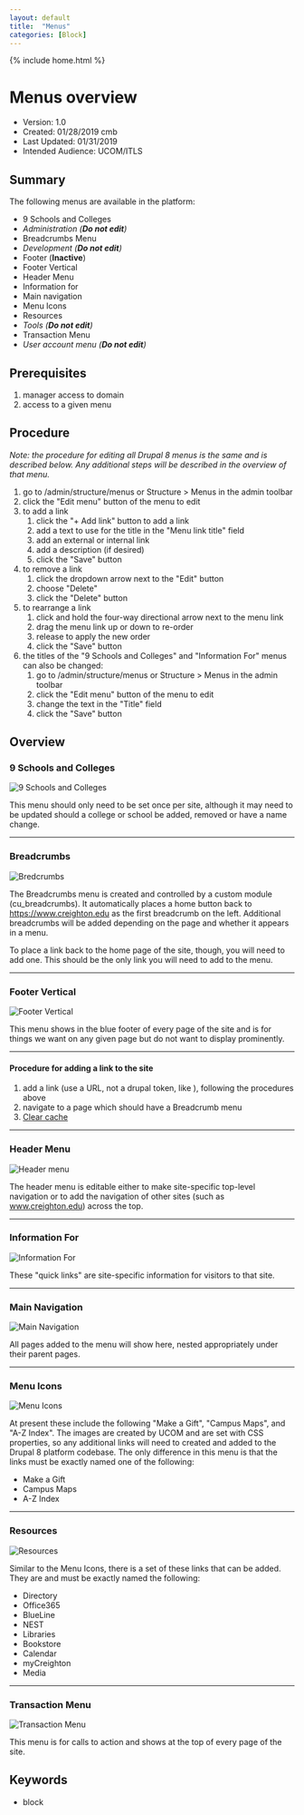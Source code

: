 ```yaml
---
layout: default
title:  "Menus"
categories: [Block] 
---
```

{% include home.html %}
# Menus overview
* Version: 1.0
* Created: 01/28/2019 cmb
* Last Updated: 01/31/2019
* Intended Audience: UCOM/ITLS

## Summary

The following menus are available in the platform:
* 9 Schools and Colleges
* *Administration (**Do not edit**)*
* Breadcrumbs Menu 
* *Development (**Do not edit**)*
* Footer (**Inactive**)
* Footer Vertical 
* Header Menu
* Information for
* Main navigation
* Menu Icons 
* Resources
* *Tools (**Do not edit**)*
* Transaction Menu
* *User account menu (**Do not edit**)*

## Prerequisites

1. manager access to domain
2. access to a given menu

## Procedure

*Note: the procedure for editing all Drupal 8 menus is the same and is described below. Any additional steps will be described in the overview of that menu.*
1. go to /admin/structure/menus or Structure > Menus in the admin toolbar
2. click the "Edit menu" button of the menu to edit
3. to add a link
   1. click the "+ Add link" button to add a link
   2. add a text to use for the title in the "Menu link title" field
   3. add an external or internal link
   4. add a description (if desired)
   5. click the "Save" button
4. to remove a link
   1. click the dropdown arrow next to the "Edit" button
   2. choose "Delete"
   3. click the "Delete" button
5. to rearrange a link
   1. click and hold the four-way directional arrow next to the menu link
   2. drag the menu link up or down to re-order
   3. release to apply the new order
   4. click the "Save" button
6. the titles of the "9 Schools and Colleges" and "Information For" menus can also be changed:
   1. go to /admin/structure/menus or Structure > Menus in the admin toolbar
   2. click the "Edit menu" button of the menu to edit
   3. change the text in the "Title" field
   4. click the "Save" button

## Overview

### 9 Schools and Colleges
![9 Schools and Colleges](images/9_schools_and_colleges.png "Screenshot of 9 Schools and Colleges menu")


This menu should only need to be set once per site, although it may need to be updated should a college or school be added, removed or have a name change.

---

### Breadcrumbs
![Bredcrumbs](images/breadcrumbs.png "Screenshot of breadcrumbs on a Content Page")


The Breadcrumbs menu is created and controlled by a custom module (cu_breadcrumbs). It automatically places a home button back to https://www.creighton.edu as the first breadcrumb on the left. Additional breadcrumbs will be added depending on the page and whether it appears in a menu. 

To place a link back to the home page of the site, though, you will need to add one. This should be the only link you will need to add to the menu.

---

### Footer Vertical
![Footer Vertical](images/footer_vertical.png "Footer Vertical")


This menu shows in the blue footer of every page of the site and is for things we want on any given page but do not want to display prominently.

---

#### Procedure for adding a link to the site
1. add a link (use a URL, not a drupal token, like <front>), following the procedures above
2. navigate to a page which should have a Breadcrumb menu
3. [Clear cache](clear-cache.html)

---

### Header Menu
![Header menu](images/header_menu.png "Header menu")


The header menu is editable either to make site-specific top-level navigation or to add the navigation of other sites (such as www.creighton.edu) across the top. 

---

### Information For
![Information For](images/information_for.png "Information For")


These "quick links" are site-specific information for visitors to that site.

---

### Main Navigation
![Main Navigation](images/main_navigation.png "Main Navigation")


All pages added to the menu will show here, nested appropriately under their parent pages.

---

### Menu Icons
![Menu Icons](images/menu_icons.png "Menu Icons")


At present these include the following "Make a Gift", "Campus Maps", and "A-Z Index". The images are created by UCOM and are set with CSS properties, so any additional links will need to created and added to the Drupal 8 platform codebase. The only difference in this menu is that the links must be exactly named one of the following:
* Make a Gift
* Campus Maps
* A-Z Index

---

### Resources
![Resources](images/resources.png "Resources")


Similar to the Menu Icons, there is a set of these links that can be added. They are and must be exactly named the following:
* Directory
* Office365
* BlueLine
* NEST
* Libraries
* Bookstore
* Calendar
* myCreighton
* Media

---

### Transaction Menu
![Transaction Menu](images/transaction_menu.png "Transaction Menu")


This menu is for calls to action and shows at the top of every page of the site.


## Keywords

* block


